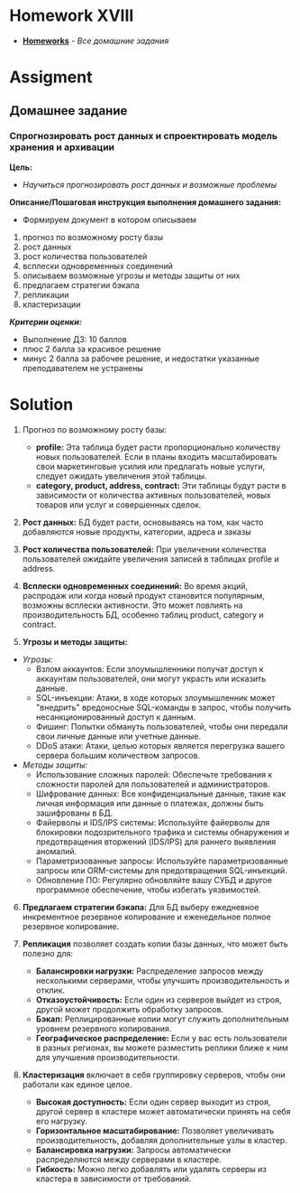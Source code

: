 # Homework XVIII
* **[Homeworks](/README.md)** - *Все домашние задания*
# Assigment
## Домашнее задание
### Спрогнозировать рост данных и спроектировать модель хранения и архивации

**Цель:**<br>
* *Научиться прогнозировать рост данных и возможные проблемы*

**Описание/Пошаговая инструкция выполнения домашнего задания:**

* Формируем документ в котором описываем

1. прогноз по возможному росту базы
2. рост данных
3. рост количества пользователей
4. всплески одновременных соединений
5. описываем возможные угрозы и методы защиты от них
6. предлагаем стратегии бэкапа
7. репликации
8. кластеризации


***Критерии оценки:***
* Выполнение ДЗ: 10 баллов
* плюс 2 балла за красивое решение
* минус 2 балла за рабочее решение, и недостатки указанные преподавателем не устранены

[//]: # (# Assessment)
[//]: # (![image]&#40;https://user-images.githubusercontent.com/37443340/227890091-022abddf-40b5-4b30-9026-981c53cc046d.png&#41;)
# Solution
1. Прогноз по возможному росту базы:

   * **profile:** Эта таблица будет расти пропорционально количеству новых пользователей. Если в планы входить масштабировать свои маркетинговые усилия или предлагать новые услуги, следует ожидать увеличения этой таблицы.
   * **category, product, address, contract:** Эти таблицы будут расти в зависимости от количества активных пользователей, новых товаров или услуг и совершенных сделок. 
2. **Рост данных:** БД будет расти, основываясь на том, как часто добавляются новые продукты, категории, адреса и заказы
3. **Рост количества пользователей:** При увеличении количества пользователей ожидайте увеличения записей в таблицах profile и address.
4. **Всплески одновременных соединений:** Во время акций, распродаж или когда новый продукт становится популярным, возможны всплески активности. Это может повлиять на производительность БД, особенно таблиц product, category и contract.

5. **Угрозы и методы защиты:**
* _Угрозы:_
  * Взлом аккаунтов: Если злоумышленники получат доступ к аккаунтам пользователей, они могут украсть или исказить данные.
  * SQL-инъекции: Атаки, в ходе которых злоумышленник может "внедрить" вредоносные SQL-команды в запрос, чтобы получить несанкционированный доступ к данным.
  * Фишинг: Попытки обмануть пользователей, чтобы они передали свои личные данные или учетные данные.
  * DDoS атаки: Атаки, целью которых является перегрузка вашего сервера большим количеством запросов.
* _Методы защиты:_
  * Использование сложных паролей: Обеспечьте требования к сложности паролей для пользователей и администраторов.
  * Шифрование данных: Все конфиденциальные данные, такие как личная информация или данные о платежах, должны быть зашифрованы в БД.
  * Файерволы и IDS/IPS системы: Используйте файерволы для блокировки подозрительного трафика и системы обнаружения и предотвращения вторжений (IDS/IPS) для раннего выявления аномалий.
  * Параметризованные запросы: Используйте параметризованные запросы или ORM-системы для предотвращения SQL-инъекций.
  * Обновление ПО: Регулярно обновляйте вашу СУБД и другое программное обеспечение, чтобы избегать уязвимостей.

6. **Предлагаем стратегии бэкапа:** Для БД выберу ежедневное инкрементное резервное копирование и еженедельное полное резервное копирование.

7. **Репликация** позволяет создать копии базы данных, что может быть полезно для:
   * **Балансировки нагрузки:** Распределение запросов между несколькими серверами, чтобы улучшить производительность и отклик.
   * **Отказоустойчивость:** Если один из серверов выйдет из строя, другой может продолжить обработку запросов.
   * **Бэкап:** Реплицированные копии могут служить дополнительным уровнем резервного копирования.
   * **Географическое распределение:** Если у вас есть пользователи в разных регионах, вы можете разместить реплики ближе к ним для улучшения производительности.
8. **Кластеризация** включает в себя группировку серверов, чтобы они работали как единое целое.
   * **Высокая доступность:** Если один сервер выходит из строя, другой сервер в кластере может автоматически принять на себя его нагрузку.
   * **Горизонтальное масштабирование:** Позволяет увеличивать производительность, добавляя дополнительные узлы в кластер.
   * **Балансировка нагрузки:** Запросы автоматически распределяются между серверами в кластере.
   * **Гибкость:** Можно легко добавлять или удалять серверы из кластера в зависимости от требований.

